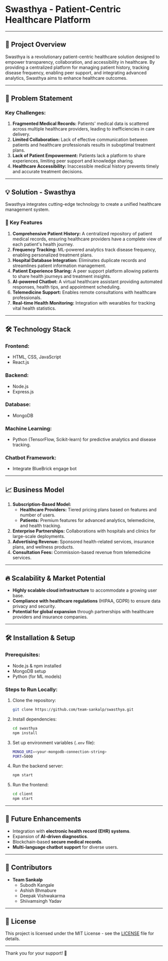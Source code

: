 # Swasthya - Patient-Centric Healthcare Platform

---

## 🚀 Project Overview
Swasthya is a revolutionary patient-centric healthcare solution designed to empower transparency, collaboration, and accessibility in healthcare. By providing a centralized platform for managing patient history, tracking disease frequency, enabling peer support, and integrating advanced analytics, Swasthya aims to enhance healthcare outcomes.

---

## 🏥 Problem Statement
### Key Challenges:
1. **Fragmented Medical Records:** Patients' medical data is scattered across multiple healthcare providers, leading to inefficiencies in care delivery.
2. **Limited Collaboration:** Lack of effective communication between patients and healthcare professionals results in suboptimal treatment plans.
3. **Lack of Patient Empowerment:** Patients lack a platform to share experiences, limiting peer support and knowledge sharing.
4. **Healthcare Accessibility:** Inaccessible medical history prevents timely and accurate treatment decisions.

---

## 💡 Solution - Swasthya
Swasthya integrates cutting-edge technology to create a unified healthcare management system. 

### 🔹 Key Features
1. **Comprehensive Patient History:** A centralized repository of patient medical records, ensuring healthcare providers have a complete view of each patient's health journey.
2. **Frequency Tracking:** ML-powered analytics track disease frequency, enabling personalized treatment plans.
3. **Hospital Database Integration:** Eliminates duplicate records and streamlines patient information management.
4. **Patient Experience Sharing:** A peer support platform allowing patients to share health journeys and treatment insights.
5. **AI-powered Chatbot:** A virtual healthcare assistant providing automated responses, health tips, and appointment scheduling.
6. **Telemedicine Support:** Enables remote consultations with healthcare professionals.
7. **Real-time Health Monitoring:** Integration with wearables for tracking vital health statistics.

---

## 🛠️ Technology Stack
### **Frontend:**
- HTML, CSS, JavaScript
- React.js

### **Backend:**
- Node.js
- Express.js

### **Database:**
- MongoDB

### **Machine Learning:**
- Python (TensorFlow, Scikit-learn) for predictive analytics and disease tracking.

### **Chatbot Framework:**
- Integrate BlueBrick engage bot

---

## 📈 Business Model
1. **Subscription-Based Model:**
   - **Healthcare Providers:** Tiered pricing plans based on features and number of users.
   - **Patients:** Premium features for advanced analytics, telemedicine, and health tracking.
2. **Enterprise Partnerships:** Collaborations with hospitals and clinics for large-scale deployments.
3. **Advertising Revenue:** Sponsored health-related services, insurance plans, and wellness products.
4. **Consultation Fees:** Commission-based revenue from telemedicine services.

---

## 🔥 Scalability & Market Potential
- **Highly scalable cloud infrastructure** to accommodate a growing user base.
- **Compliance with healthcare regulations** (HIPAA, GDPR) to ensure data privacy and security.
- **Potential for global expansion** through partnerships with healthcare providers and insurance companies.

---

## 🛠️ Installation & Setup
### Prerequisites:
- Node.js & npm installed
- MongoDB setup
- Python (for ML models)

### Steps to Run Locally:
1. Clone the repository:
   ```sh
   git clone https://github.com/team-sankalp/swasthya.git
   ```
2. Install dependencies:
   ```sh
   cd swasthya
   npm install
   ```
3. Set up environment variables (`.env` file):
   ```sh
   MONGO_URI=<your-mongodb-connection-string>
   PORT=5000
   ```
4. Run the backend server:
   ```sh
   npm start
   ```
5. Run the frontend:
   ```sh
   cd client
   npm start
   ```

---

## 🚀 Future Enhancements
- Integration with **electronic health record (EHR) systems**.
- Expansion of **AI-driven diagnostics**.
- Blockchain-based **secure medical records**.
- **Multi-language chatbot support** for diverse users.

---

## 🤝 Contributors
- **Team Sankalp**
  - Subodh Kangale 
  - Ashish Bhmabure
  - Deepak Vishwakarma
  - Shiivamsingh Yadav


---

## 📜 License
This project is licensed under the MIT License - see the [LICENSE](LICENSE) file for details.

---

Thank you for your support! 🚀
